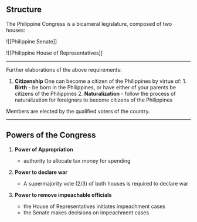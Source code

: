 ## Structure
The Philippine Congress is a bicameral legislature, composed of two houses:

![[Philippine Senate]]

![[Philippine House of Representatives]]

---

Further elaborations of the above requirements:
1. **Citizenship**
	One can become a citizen of the Philippines by virtue of:
		1. **Birth**
			- be born in the Philippines, or have either of your parents be citizens of the Philippines
		2. **Naturalization**
			- follow the process of naturalization for foreigners to become citizens of the Philippines

Members are elected by the qualified voters of the country.

--- 
## Powers of the Congress
1. **Power of Appropriation**
	- authority to allocate tax money for spending

2. **Power to declare war**
	- A supermajority vote (2/3) of both houses is required to declare war

3. **Power to remove impeachable officials**
	- the House of Representatives initiates impeachment cases
	- the Senate makes decisions on impeachment cases